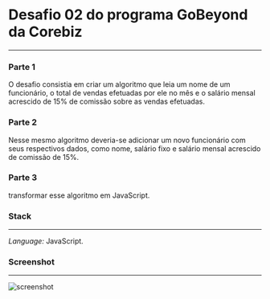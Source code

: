 # Desafio 02 do programa GoBeyond da Corebiz
---------------------------------------------------------------------------------

### Parte 1
O desafio consistia em criar um algoritmo que leia um nome de um funcionário,
o total de vendas efetuadas por ele no mês e o salário mensal acrescido de 
15% de comissão sobre as vendas efetuadas.

### Parte 2
Nesse mesmo algoritmo deveria-se adicionar um novo funcionário com 
seus respectivos dados, como nome, salário fixo e salário mensal
acrescido de comissão de 15%.

### Parte 3
transformar esse algoritmo em JavaScript.

### Stack
-----------------------------------------------------------------------------------
*Language:* JavaScript.

### Screenshot
------------------------------------------------------------------------------------
![screenshot](/screenshot.jpg)
